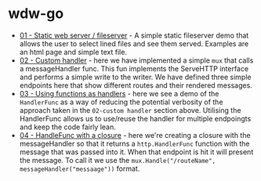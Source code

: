# wdw-go 

- [01 - Static web server / fileserver](/01-staticweb) - A simple static fileserver demo that allows the user to select lined files and see them served. Examples are an html page and simple text file. 
- [02 - Custom handler](/02-customHandler) - here we have implemented a simple `mux` that calls a messageHandler func. This fun implements the ServeHTTP interface and performs a simple write to the writer. We have defined three simple endpoints here that show different routes and their rendered messages. 
- [03 - Using functions as handlers](/03-funcHandler) - here we see a demo of the `HandlerFunc` as a way of reducing the potential verbosity of the approach taken in the `02-custom handler` section above. Utilising the HandlerFunc allows us to use/reuse the handler for multiple endpoingts and keep the code fairly lean.  
- [04 - HandleFunc with a closure](/04-handleFuncWithClosure) - here we're creating a closure with the messageHandler so that it returns a `http.HandlerFunc` function with the message that was passed into it. When that endpoint is hit it will present the message. To call it we use the `mux.Handle("/routeName", messageHandler("messaage"))` format.  

